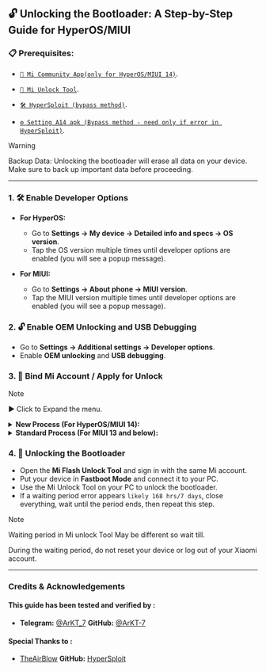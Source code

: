## 🔓 Unlocking the Bootloader: A Step-by-Step Guide for HyperOS/MIUI

### 📋 Prerequisites:

- [`📲 Mi Community App(only for HyperOS/MIUI 14)`](https://apkpure.net/xiaomi-community/com.mi.global.bbs/download).

- [`🔧 Mi Unlock Tool`](https://miuirom.xiaomi.com/rom/u1106245679/6.5.224.28/miflash_unlock-en-6.5.224.28.zip).

- [`🛠️ HyperSploit (bypass method)`](https://github.com/TheAirBlow/HyperSploit/releases/download/1.0.0/HyperSploit-Windows.exe).

- [`⚙️ Setting A14 apk (Bypass method - need only if error in HyperSploit)`](https://github.com/ArKT-7/ArKT-Guides/releases/download/Xiaomi-unlock-bootloader-files/Settings_HyperOS_Android14_SNAP.apk).


>[!WARNING]
>
> Backup Data: Unlocking the bootloader will erase all data on your device. Make sure to back up important data before proceeding.

---

### 1. 🛠️ Enable Developer Options

- **For HyperOS:**
  - Go to **Settings → My device → Detailed info and specs → OS version**.
  - Tap the OS version multiple times until developer options are enabled (you will see a popup message).

- **For MIUI:**
  - Go to **Settings → About phone → MIUI version**.
  - Tap the MIUI version multiple times until developer options are enabled (you will see a popup message).
    
>

### 2. 🔓 Enable OEM Unlocking and USB Debugging
 
   - Go to **Settings → Additional settings → Developer options**.
   - Enable **OEM unlocking** and **USB debugging**.
     
>

### 3. 🔗 Bind Mi Account / Apply for Unlock

>[!NOTE]
>
> ▶️ Click to Expand the menu.

>

<details>
  <summary><strong>New Process (For HyperOS/MIUI 14): </strong></summary>
  
>

  <details>
   <summary><strong>Method 1: Using HyperSploit Bypass (Recommended) </strong></summary>
    
>

  > **this will Bypass the daily quota limit while appling in the Mi Community app.**

  **3. Apply to Unlock (HyperSploit):**
  - Run **HyperSploit-Windows.exe** as Administrator.
  - When prompted on your device, tap **OK** to allow USB debugging.
  - Follow the on-screen instructions in the **HyperSploit** window. When asked to **attempt to bind account** :
    - Go to **Settings → Additional settings → Developer options → Mi Unlock status**.
    - Click on **Add account and device**, Once added, HyperSploit will confirm with **Successfully binded**
  > **If you are using Android 14 and encounter multiple errors with HyperSploit, please manually install or downgrade the Settings A14 APK from the "Prerequisites" section above**

  </details>
  
  <details>
    <summary><strong>Method 2: Using the Time Trick </strong></summary>
    
>
    
  > **If your device is the global version, you can apply for the bootloader unlock at a specific time.**

  - Xiaomi allows **2,000 devices to unlock daily**.
  - The reset time for this daily limit is **7 PM Moscow time**.

  **3. Apply to Unlock:**
   - Align your local time with **7 PM Moscow time** and be ready—timing is crucial.
   - Open the **Xiaomi Community app**, set it to Global, and sign in with the same account as on your device.
   - Go to the **"Me"** tab, click on **"Unlock bootloader,"** then click on **"Apply"**.
   - Once granted access, go to **Settings → Additional settings → Developer options → Mi Unlock status**.
   - Click on **Add account and device**, After successful addition, you will see **Added Successfully**.

  </details>
  
</details>

<details>
  <summary><strong>Standard Process (For MIUI 13 and below): </strong></summary>
  
>

 **```3. Bind Mi Account:```**
   - Go to Settings > Additional settings > Developer options > Mi Unlock status.
   - Click on "Add your Mi Account." After successful addition, you will see "Added Successfully."

</details>

### 4. 🚀 Unlocking the Bootloader
   - Open the **Mi Flash Unlock Tool** and sign in with the same Mi account.
   - Put your device in **Fastboot Mode** and connect it to your PC.
   - Use the Mi Unlock Tool on your PC to unlock the bootloader.
   - If a waiting period error appears `likely 168 hrs/7 days`, close everything, wait until the period ends, then repeat this step.
>[!NOTE]
>
> Waiting period in Mi unlock Tool May be different so wait till.
>
> During the waiting period, do not reset your device or log out of your Xiaomi account.


---

### Credits & Acknowledgements
#### This guide has been tested and verified by :
- **Telegram:** [@ArKT_7](https://t.me/ArKT_7)  **GitHub:** [@ArKT-7](https://github.com/ArKT-7)

#### Special Thanks to :

- [TheAirBlow](https://github.com/TheAirBlow/)  **GitHub:** [HyperSploit](https://github.com/TheAirBlow/HyperSploit/)
